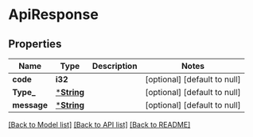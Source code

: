 # ApiResponse

## Properties
Name | Type | Description | Notes
------------ | ------------- | ------------- | -------------
**code** | **i32** |  | [optional] [default to null]
**Type_** | [***String**](String.md) |  | [optional] [default to null]
**message** | [***String**](String.md) |  | [optional] [default to null]

[[Back to Model list]](../README.md#documentation-for-models) [[Back to API list]](../README.md#documentation-for-api-endpoints) [[Back to README]](../README.md)


